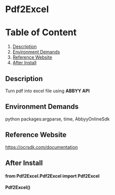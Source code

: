 # Pdf2Excel

# Table of Content
1. [Description](#description)
2. [Environment Demands](#environment_demands)
3. [Reference Website](#reference_website)
4. [After Install](#after_install)

<a id="description"></a>
## Description
Turn pdf into excel file using <strong>ABBYY API</strong>

<a id="environment_demands"></a>
## Environment Demands
python packages:argparse, time, AbbyyOnlineSdk

<a id="reference_website"></a>
## Reference Website
https://ocrsdk.com/documentation

<a id="after_install"></a>
## After Install
#### from Pdf2Excel.Pdf2Excel import Pdf2Excel
#### Pdf2Excel()
